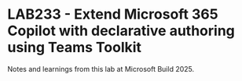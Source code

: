 # LAB233 - Extend Microsoft 365 Copilot with declarative authoring using Teams Toolkit

Notes and learnings from this lab at Microsoft Build 2025.
